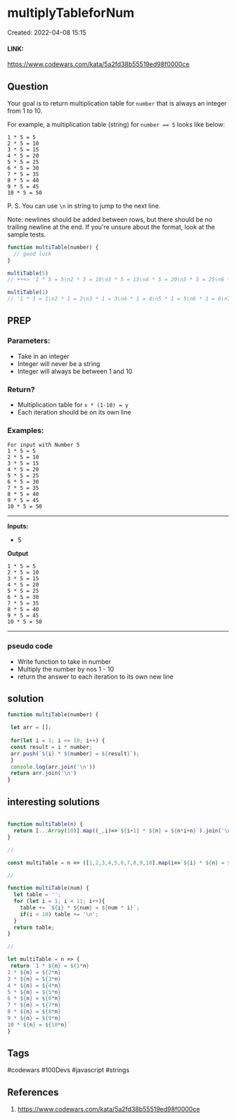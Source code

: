 # multiplyTableforNum
Created: 2022-04-08 15:15

#### LINK:
https://www.codewars.com/kata/5a2fd38b55519ed98f0000ce
## Question
Your goal is to return multiplication table for `number` that is always an integer from 1 to 10.

For example, a multiplication table (string) for `number == 5` looks like below:

```
1 * 5 = 5
2 * 5 = 10
3 * 5 = 15
4 * 5 = 20
5 * 5 = 25
6 * 5 = 30
7 * 5 = 35
8 * 5 = 40
9 * 5 = 45
10 * 5 = 50
```

P. S. You can use `\n` in string to jump to the next line.

Note: newlines should be added between rows, but there should be no trailing newline at the end. If you're unsure about the format, look at the sample tests.

```javascript
function multiTable(number) {
  // good luck
}

multiTable(5) 
// +++> '1 * 5 = 5\n2 * 5 = 10\n3 * 5 = 15\n4 * 5 = 20\n5 * 5 = 25\n6 * 5 = 30\n7 * 5 = 35\n8 * 5 = 40\n9 * 5 = 45\n10 * 5 = 50'

multiTable(1)  
// '1 * 1 = 1\n2 * 1 = 2\n3 * 1 = 3\n4 * 1 = 4\n5 * 1 = 5\n6 * 1 = 6\n7 * 1 = 7\n8 * 1 = 8\n9 * 1 = 9\n10 * 1 = 10'
```


## PREP
### Parameters:
- Take in an integer
- Integer will never be a string
- Integer will always be between 1 and 10

### Return?
- Multiplication table for `x * (1-10) = y`
- Each iteration should be on its own line

### Examples:
```
For input with Number 5
1 * 5 = 5
2 * 5 = 10
3 * 5 = 15
4 * 5 = 20
5 * 5 = 25
6 * 5 = 30
7 * 5 = 35
8 * 5 = 40
9 * 5 = 45
10 * 5 = 50
```
____________
**Inputs:**
-   5

**Output**

```
1 * 5 = 5
2 * 5 = 10
3 * 5 = 15
4 * 5 = 20
5 * 5 = 25
6 * 5 = 30
7 * 5 = 35
8 * 5 = 40
9 * 5 = 45
10 * 5 = 50
```


____________

### pseudo code
- Write function to take in number
- Multiply the number by nos 1 - 10
- return the answer to each iteration to its own new line

## solution
```javascript
function multiTable(number) {

 let arr = [];
 
 for(let i = 1; i <= 10; i++) {
 const result = i * number;
 arr.push(`${i} * ${number} = ${result}`);
 }
 console.log(arr.join('\n'))
 return arr.join('\n')
}
```

## interesting solutions
```javascript

function multiTable(n) {
  return [...Array(10)].map((_,i)=>`${i+1} * ${n} = ${n*i+n}`).join('\n')
}

// 

const multiTable = n => ([1,2,3,4,5,6,7,8,9,10].map(i=>`${i} * ${n} = ${i*n}`)).join('\n')

//

function multiTable(num) {
  let table = '';
  for (let i = 1; i < 11; i++){
    table += `${i} * ${num} = ${num * i}`;
    if(i < 10) table += '\n';
  }
  return table;
}

//

let multiTable = n => {
 return `1 * ${n} = ${1*n}
2 * ${n} = ${2*n}
3 * ${n} = ${3*n}
4 * ${n} = ${4*n}
5 * ${n} = ${5*n}
6 * ${n} = ${6*n}
7 * ${n} = ${7*n}
8 * ${n} = ${8*n}
9 * ${n} = ${9*n}
10 * ${n} = ${10*n}`
}

```

## Tags
#codewars #100Devs #javascript #strings 

## References
1. https://www.codewars.com/kata/5a2fd38b55519ed98f0000ce